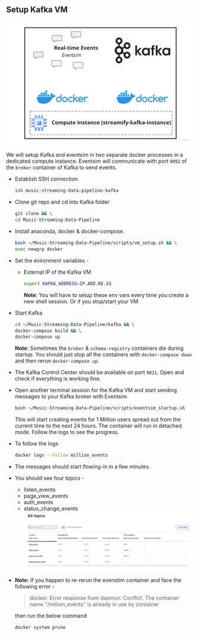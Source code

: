 ## Setup Kafka VM

![kafka](../images/kafka.jpg)

We will setup Kafka and eventsim in two separate docker processes in a dedicated compute instance. Eventsim will communicate with port `9092` of the `broker` container of Kafka to send events.

- Establish SSH connection

  ```bash
  ssh music-streaming-data-pipeline-kafka
  ```

- Clone git repo and cd into Kafka folder

  ```bash
  git clone && \
  cd Music-Streaming-Data-Pipeline
  ```

- Install anaconda, docker & docker-compose.

  ```bash
  bash ~/Music-Streaming-Data-Pipeline/scripts/vm_setup.sh && \
  exec newgrp docker
  ```

- Set the evironment variables -

  - External IP of the Kafka VM

    ```bash
    export KAFKA_ADDRESS=IP.ADD.RE.SS
    ```

     **Note**: You will have to setup these env vars every time you create a new shell session. Or if you stop/start your VM

- Start Kafka 

  ```bash
  cd ~/Music-Streaming-Data-Pipeline/kafka && \
  docker-compose build && \
  docker-compose up 
  ```

  **Note**: Sometimes the `broker` & `schema-registry` containers die during startup. You should just stop all the containers with `docker-compose down` and then rerun `docker-compose up`.

- The Kafka Control Center should be available on port `9021`. Open and check if everything is working fine.

- Open another terminal session for the Kafka VM and start sending messages to your Kafka broker with Eventsim

  ```bash
  bash ~/Music-Streaming-Data-Pipeline/scripts/eventsim_startup.sh
  ```

  This will start creating events for 1 Million users spread out from the current time to the next 24 hours. 
  The container will run in detached mode. Follow the logs to see the progress.

- To follow the logs

  ```bash
  docker logs --follow million_events
  ```

- The messages should start flowing-in in a few minutes.
  
- You should see four topics -

  - listen_events
  - page_view_events
  - auth_events
  - status_change_events
  ![topics](../images/topics.png)

- **Note:** If you happen to re-rerun the evenstim container and face the following error -
  
  >docker: Error response from daemon: Conflict. The container name "/million_events" is already in use by container
  
  then run the below command
  ```bash
  docker system prune
  ```